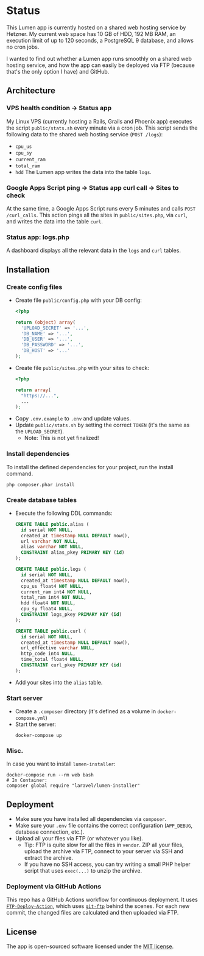 # Status
This Lumen app is currently hosted on a shared web hosting service by Hetzner. My current web space has 10 GB of HDD, 192 MB RAM, an execution limit of up to 120 seconds, a PostgreSQL 9 database, and allows no cron jobs.

I wanted to find out whether a Lumen app runs smoothly on a shared web hosting service, and how the app can easily be deployed via FTP (because that's the only option I have) and GitHub.

## Architecture
### VPS health condition → Status app
My Linux VPS (currently hosting a Rails, Grails and Phoenix app) executes the script `public/stats.sh` every minute via a cron job.
This script sends the following data to the shared web hosting service (`POST /logs`):
- `cpu_us`
- `cpu_sy`
- `current_ram`
- `total_ram`
- `hdd`
The Lumen app writes the data into the table `logs`.

### Google Apps Script ping → Status app curl call → Sites to check
At the same time, a Google Apps Script runs every 5 minutes and calls `POST /curl_calls`. This action pings all the sites in `public/sites.php`, via `curl`, and writes the data into the table `curl`.

### Status app: logs.php
A dashboard displays all the relevant data in the `logs` and `curl` tables.

## Installation
### Create config files
- Create file `public/config.php` with your DB config:
  ```php
  <?php

  return (object) array(
    'UPLOAD_SECRET' => '...',
    'DB_NAME' => '...',
    'DB_USER' => '...',
    'DB_PASSWORD' => '...',
    'DB_HOST' => '...'
  );
  ```
- Create file `public/sites.php` with your sites to check:
  ```php
  <?php

  return array(
    "https://...",
    ...
  );
  ```
- Copy `.env.example` to `.env` and update values.
- Update `public/stats.sh` by setting the correct `TOKEN` (it's the same as the `UPLOAD_SECRET`).
  - Note: This is not yet finalized!

### Install dependencies
To install the defined dependencies for your project, run the install command.
```shell
php composer.phar install
```

### Create database tables
- Execute the following DDL commands:
  ```sql
  CREATE TABLE public.alias (
    id serial NOT NULL,
    created_at timestamp NULL DEFAULT now(),
    url varchar NOT NULL,
    alias varchar NOT NULL,
    CONSTRAINT alias_pkey PRIMARY KEY (id)
  );

  CREATE TABLE public.logs (
    id serial NOT NULL,
    created_at timestamp NULL DEFAULT now(),
    cpu_us float4 NOT NULL,
    current_ram int4 NOT NULL,
    total_ram int4 NOT NULL,
    hdd float4 NOT NULL,
    cpu_sy float4 NULL,
    CONSTRAINT logs_pkey PRIMARY KEY (id)
  );

  CREATE TABLE public.curl (
    id serial NOT NULL,
    created_at timestamp NULL DEFAULT now(),
    url_effective varchar NULL,
    http_code int4 NULL,
    time_total float4 NULL,
    CONSTRAINT curl_pkey PRIMARY KEY (id)
  );
  ```
- Add your sites into the `alias` table.

### Start server
- Create a `.composer` directory (it's defined as a volume in `docker-compose.yml`)
- Start the server:
  ```
  docker-compose up
  ```

### Misc.
In case you want to install `lumen-installer`:
```shell
docker-compose run --rm web bash
# In Container:
composer global require "laravel/lumen-installer"
```

## Deployment
- Make sure you have installed all dependencies via `composer`.
- Make sure your `.env` file contains the correct configuration (`APP_DEBUG`, database connection, etc.).
- Upload all your files via FTP (or whatever you like).
  - Tip: FTP is quite slow for all the files in `vendor`. ZIP all your files, upload the archive via FTP, connect to your server via SSH and extract the archive.
  - If you have no SSH access, you can try writing a small PHP helper script that uses `exec(...)` to unzip the archive.

### Deployment via GitHub Actions
This repo has a GitHub Actions workflow for continuous deployment. It uses [`FTP-Deploy-Action`](https://github.com/SamKirkland/FTP-Deploy-Action), which uses [`git-ftp`](https://github.com/git-ftp/git-ftp) behind the scenes. For each new commit, the changed files are calculated and then uploaded via FTP.

## License

The app is open-sourced software licensed under the [MIT license](https://opensource.org/licenses/MIT).
